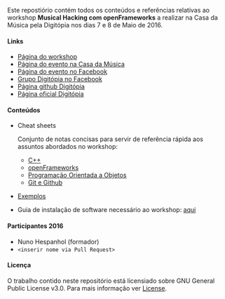 Este repostiório contém todos os conteúdos e referências relativas ao workshop **Musical Hacking com openFrameworks** a realizar na Casa da Música pela Digitópia nos dias 7 e 8 de Maio de 2016.

#### Links


- [Página do workshop](http://nunoh.github.io/ws-openframeworks/)
- [Página do evento na Casa da Música](http://www.casadamusica.com/pt/servico-educativo/agenda/2016/05/07-maio-2016-musical-hacking-com-openframeworks/42453/?lang=pb=0)
- [Página do evento no Facebook](https://www.facebook.com/events/996688730413301/)
- [Grupo Digitópia no Facebook](https://www.facebook.com/groups/digitopiacasadamusica)
- [Página github Digitópia](http://digitopia.github.io)
- [Página oficial Digitópia](http://www.casadamusica.com/digitopia)

#### Conteúdos

- Cheat sheets

  Conjunto de notas concisas para servir de referência rápida aos assuntos abordados no workshop:

  - [C++](cheatsheets/c++.md)
  - [openFrameworks](cheatsheets/openframeworks.md)
  - [Programação Orientada a Objetos](cheatsheets/programacao-orientada-objetos.md)
  - [Git e Github](cheatsheets/git-github.md)

- [Exemplos]()

- Guia de instalação de software necessário ao workshop: [aqui](preparacao.md)

#### Participantes 2016

- Nuno Hespanhol (formador)
- `<inserir nome via Pull Request>`

#### Licença

O trabalho contido neste repositório está licensiado sobre GNU General Public License v3.0. Para mais informação ver [License](./LICENSE).

